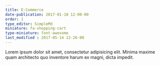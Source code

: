```yaml
---
title: E-Commerce
date-publication: 2017-01-18 12-00-00
order: 1
type_editor: SimpleMd
miniature: fa-shopping-cart
type-miniature: font-awesome
last_modified : 2017-05-14 12-26-00
---
```

Lorem ipsum dolor sit amet, consectetur adipisicing elit. Minima maxime quam architecto quo inventore harum ex magni, dicta impedit.